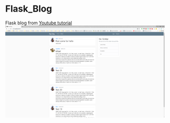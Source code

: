 # Flask_Blog
Flask blog from [Youtube tutorial](https://www.youtube.com/watch?v=MwZwr5Tvyxo&list=PL-osiE80TeTs4UjLw5MM6OjgkjFeUxCYH)
![效果](screen_capture/2019-04-27_135804.png)
